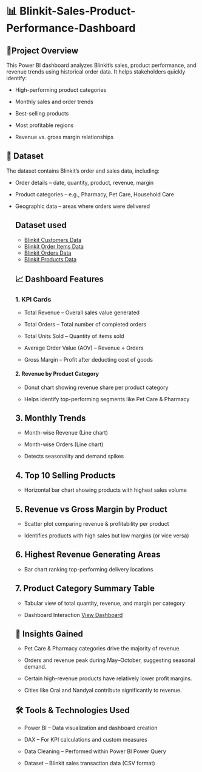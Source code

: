 # 📊 Blinkit-Sales-Product-Performance-Dashboard
## 🔹Project Overview
This Power BI dashboard analyzes Blinkit’s sales, product performance, and revenue trends using historical order data.
It helps stakeholders quickly identify:

- High-performing product categories

- Monthly sales and order trends

- Best-selling products

- Most profitable regions

- Revenue vs. gross margin relationships
## 📂 Dataset
The dataset contains Blinkit’s order and sales data, including:

- Order details – date, quantity, product, revenue, margin

- Product categories – e.g., Pharmacy, Pet Care, Household Care

- Geographic data – areas where orders were delivered

  ## Dataset used
  - <a href="https://github.com/shahista-shaikh/Blinkit-Sales-Product-Performance-Dashboard/blob/main/blinkit_customers.csv">Blinkit Customers Data</a>
  - <a href="https://github.com/shahista-shaikh/Blinkit-Sales-Product-Performance-Dashboard/blob/main/blinkit_order_items.csv">Blinkit Order Items Data</a>
  - <a href="https://github.com/shahista-shaikh/Blinkit-Sales-Product-Performance-Dashboard/blob/main/blinkit_orders.csv">Blinkit Orders Data</a>
  - <a href="https://github.com/shahista-shaikh/Blinkit-Sales-Product-Performance-Dashboard/blob/main/blinkit_products.csv">Blinkit Products Data</a>

  ## 📈 Dashboard Features
   ### 1. KPI Cards
  - Total Revenue – Overall sales value generated

  - Total Orders – Total number of completed orders

  - Total Units Sold – Quantity of items sold

  - Average Order Value (AOV) – Revenue ÷ Orders

  - Gross Margin – Profit after deducting cost of goods

  #### 2. Revenue by Product Category
  - Donut chart showing revenue share per product category

  - Helps identify top-performing segments like Pet Care & Pharmacy

  ## 3. Monthly Trends
  - Month-wise Revenue (Line chart)

  - Month-wise Orders (Line chart)

  - Detects seasonality and demand spikes

  ## 4. Top 10 Selling Products
  - Horizontal bar chart showing products with highest sales volume

  ## 5. Revenue vs Gross Margin by Product
  - Scatter plot comparing revenue & profitability per product

  - Identifies products with high sales but low margins (or vice versa)

  ## 6. Highest Revenue Generating Areas
  - Bar chart ranking top-performing delivery locations

  ## 7. Product Category Summary Table
  - Tabular view of total quantity, revenue, and margin per category

  - Dashboard Interaction <a href="https://github.com/shahista-shaikh/Blinkit-Sales-Product-Performance-Dashboard/blob/main/Screenshot%202025-08-11%20172904.png">View Dashboard</a>

  ## 🎯 Insights Gained
  - Pet Care & Pharmacy categories drive the majority of revenue.

  - Orders and revenue peak during May–October, suggesting seasonal demand.

  - Certain high-revenue products have relatively lower profit margins.

  - Cities like Orai and Nandyal contribute significantly to revenue.

  ## 🛠 Tools & Technologies Used
  - Power BI – Data visualization and dashboard creation

  - DAX – For KPI calculations and custom measures

  - Data Cleaning – Performed within Power BI Power Query

  - Dataset – Blinkit sales transaction data (CSV format)

